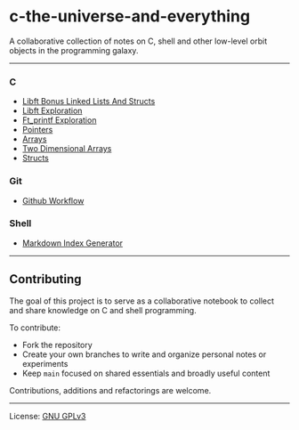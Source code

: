 # c-the-universe-and-everything

A collaborative collection of notes on C, shell and other low-level orbit objects in the programming galaxy.

---

<!-- INDEX-START -->

### C

- [Libft Bonus Linked Lists And Structs](c/libft/libft-bonus-linked-lists-and-structs.md)
- [Libft Exploration](c/libft/libft-exploration.md)
- [Ft_printf Exploration](c/ft_printf/ft_printf-exploration.md)
- [Pointers](c/pointers/pointers.md)
- [Arrays](c/arrays/arrays.md)
- [Two Dimensional Arrays](c/arrays/two-dimensional-arrays/two-dimensional-arrays.md)
- [Structs](c/structs/structs.md)

### Git

- [Github Workflow](git/github-workflow.md)

### Shell

- [Markdown Index Generator](shell/markdown-index-generator/markdown-index-generator.md)

<!-- INDEX-END -->

---

## Contributing

The goal of this project is to serve as a collaborative notebook to collect and share knowledge on C and shell programming.

To contribute:

- Fork the repository
- Create your own branches to write and organize personal notes or experiments
- Keep `main` focused on shared essentials and broadly useful content

Contributions, additions and refactorings are welcome.

---

License: [GNU GPLv3](https://www.gnu.org/licenses/gpl-3.0.en.html)
